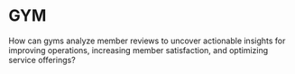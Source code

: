 # GYM
How can gyms analyze member reviews to uncover actionable insights for improving operations, increasing member satisfaction, and optimizing service offerings?
